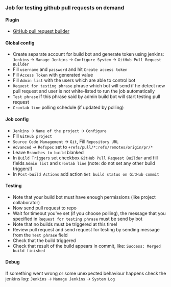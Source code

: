 ### Job for testing github pull requests on demand

#### Plugin

* [GitHub pull request builder](https://wiki.jenkins-ci.org/display/JENKINS/GitHub+pull+request+builder+plugin)

#### Global config

* Create separate account for build bot and generate token using jenkins:
`Jenkins` -> `Manage Jenkins` -> `Configure System` -> `GitHub Pull Request Builder`
* Fill `username` and `password` and hit `Create access token`
* Fill `Access Token` with generated value
* Fill `Admin list` with the users which are able to control bot
* `Request for testing phrase` phrase which bot will send if he detect new pull request and user is not white-listed to run the job automatically
* `Test phrase` if this phrase said by admin build bot will start testing pull request
* `Crontab line` polling schedule (if updated by polling)

#### Job config

* `Jenkins` -> `Name of the project` -> `Configure`
* Fill `GitHub project`
* `Source Code Management` -> `Git`, Fill `Repository URL`
* `Advanced` -> `Refspec` set to `+refs/pull/*:refs/remotes/origin/pr/*`
* Leave `Branches to build` blanked
* In `Build Triggers` set checkbox `GitHub Pull Request Builder` and fill fields `Admin list` and `Crontab line` (note: do not set any other build triggers!)
* In `Post-build Actions` add action `Set build status on GitHub commit`

#### Testing
* Note that your build bot must have enough permissions (like project collaborator)
* Now send pull request to repo
* Wait for timeout you've set (if you choose polling), the message that you specified in `Request for testing phrase` must be send by bot
* Note that no builds must be triggered at this time!
* Review pull request and send request for testing by sending message from the `Test phrase` field
* Check that the build triggered
* Check that result of the build appears in commit, like: `Success: Merged build finished`

#### Debug

If something went wrong or some unexpected behaviour happens check the jenkins log: `Jenkins` -> `Manage Jenkins` -> `System Log`